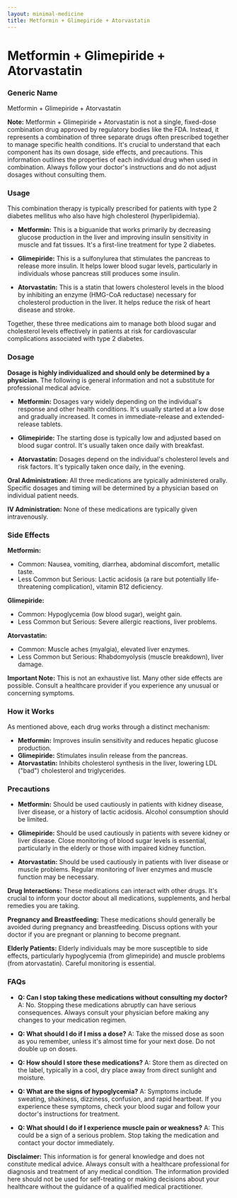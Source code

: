 ```yaml
---
layout: minimal-medicine
title: Metformin + Glimepiride + Atorvastatin
---
```


# Metformin + Glimepiride + Atorvastatin
### Generic Name
Metformin + Glimepiride + Atorvastatin

**Note:**  Metformin + Glimepiride + Atorvastatin is not a single, fixed-dose combination drug approved by regulatory bodies like the FDA.  Instead, it represents a combination of three separate drugs often prescribed together to manage specific health conditions.  It's crucial to understand that each component has its own dosage, side effects, and precautions. This information outlines the properties of each individual drug when used in combination.  Always follow your doctor's instructions and do not adjust dosages without consulting them.


### Usage

This combination therapy is typically prescribed for patients with type 2 diabetes mellitus who also have high cholesterol (hyperlipidemia).

* **Metformin:**  This is a biguanide that works primarily by decreasing glucose production in the liver and improving insulin sensitivity in muscle and fat tissues.  It's a first-line treatment for type 2 diabetes.

* **Glimepiride:** This is a sulfonylurea that stimulates the pancreas to release more insulin. It helps lower blood sugar levels, particularly in individuals whose pancreas still produces some insulin.

* **Atorvastatin:** This is a statin that lowers cholesterol levels in the blood by inhibiting an enzyme (HMG-CoA reductase) necessary for cholesterol production in the liver.  It helps reduce the risk of heart disease and stroke.

Together, these three medications aim to manage both blood sugar and cholesterol levels effectively in patients at risk for cardiovascular complications associated with type 2 diabetes.



### Dosage

**Dosage is highly individualized and should only be determined by a physician.**  The following is general information and not a substitute for professional medical advice.


* **Metformin:**  Dosages vary widely depending on the individual's response and other health conditions.  It's usually started at a low dose and gradually increased.  It comes in immediate-release and extended-release tablets.

* **Glimepiride:** The starting dose is typically low and adjusted based on blood sugar control.  It's usually taken once daily with breakfast.

* **Atorvastatin:** Dosages depend on the individual's cholesterol levels and risk factors. It's typically taken once daily, in the evening.


**Oral Administration:** All three medications are typically administered orally.  Specific dosages and timing will be determined by a physician based on individual patient needs.

**IV Administration:** None of these medications are typically given intravenously.


### Side Effects

**Metformin:**

* Common: Nausea, vomiting, diarrhea, abdominal discomfort, metallic taste.
* Less Common but Serious: Lactic acidosis (a rare but potentially life-threatening complication), vitamin B12 deficiency.

**Glimepiride:**

* Common: Hypoglycemia (low blood sugar), weight gain.
* Less Common but Serious: Severe allergic reactions, liver problems.

**Atorvastatin:**

* Common: Muscle aches (myalgia), elevated liver enzymes.
* Less Common but Serious: Rhabdomyolysis (muscle breakdown), liver damage.


**Important Note:**  This is not an exhaustive list.  Many other side effects are possible.  Consult a healthcare provider if you experience any unusual or concerning symptoms.


### How it Works

As mentioned above, each drug works through a distinct mechanism:

* **Metformin:** Improves insulin sensitivity and reduces hepatic glucose production.
* **Glimepiride:** Stimulates insulin release from the pancreas.
* **Atorvastatin:** Inhibits cholesterol synthesis in the liver, lowering LDL ("bad") cholesterol and triglycerides.



### Precautions

* **Metformin:** Should be used cautiously in patients with kidney disease, liver disease, or a history of lactic acidosis.  Alcohol consumption should be limited.

* **Glimepiride:** Should be used cautiously in patients with severe kidney or liver disease.  Close monitoring of blood sugar levels is essential, particularly in the elderly or those with impaired kidney function.

* **Atorvastatin:** Should be used cautiously in patients with liver disease or muscle problems.  Regular monitoring of liver enzymes and muscle function may be necessary.

**Drug Interactions:**  These medications can interact with other drugs.  It's crucial to inform your doctor about all medications, supplements, and herbal remedies you are taking.

**Pregnancy and Breastfeeding:** These medications should generally be avoided during pregnancy and breastfeeding.  Discuss options with your doctor if you are pregnant or planning to become pregnant.

**Elderly Patients:**  Elderly individuals may be more susceptible to side effects, particularly hypoglycemia (from glimepiride) and muscle problems (from atorvastatin).  Careful monitoring is essential.



### FAQs

* **Q: Can I stop taking these medications without consulting my doctor?** A: No.  Stopping these medications abruptly can have serious consequences.  Always consult your physician before making any changes to your medication regimen.

* **Q: What should I do if I miss a dose?** A:  Take the missed dose as soon as you remember, unless it's almost time for your next dose.  Do not double up on doses.

* **Q: How should I store these medications?** A:  Store them as directed on the label, typically in a cool, dry place away from direct sunlight and moisture.

* **Q: What are the signs of hypoglycemia?** A: Symptoms include sweating, shakiness, dizziness, confusion, and rapid heartbeat.  If you experience these symptoms, check your blood sugar and follow your doctor's instructions for treatment.

* **Q: What should I do if I experience muscle pain or weakness?** A:  This could be a sign of a serious problem.  Stop taking the medication and contact your doctor immediately.


**Disclaimer:** This information is for general knowledge and does not constitute medical advice.  Always consult with a healthcare professional for diagnosis and treatment of any medical condition.  The information provided here should not be used for self-treating or making decisions about your healthcare without the guidance of a qualified medical practitioner.
